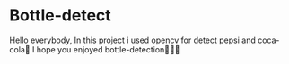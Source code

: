 # Bottle-detect
Hello everybody, In this project i used opencv for detect pepsi and coca-cola🦾
I hope you enjoyed bottle-detection👨🏽‍💻
